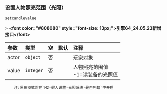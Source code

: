 ### 设置人物照亮范围（光照）

`setcandlevalue`

&gt; **&lt;font color="#808080" style="font-size: 13px;"&gt;引擎64_24.05.23新增接口&lt;/font&gt;**

| 参数  | 类型      | 空   | 默认 | 注释                                |
| :---- | :-------- | :--- | :--- | :---------------------------------- |
| actor | `object`  | 否   |      | 玩家对象                            |
| value | `integer` | 否   |      | 人物照亮范围值<br />-1=读装备的光照值 |

```
    注:黑夜模式需在`M2-假人设置-光照系统-是否免蜡`中开启
```
